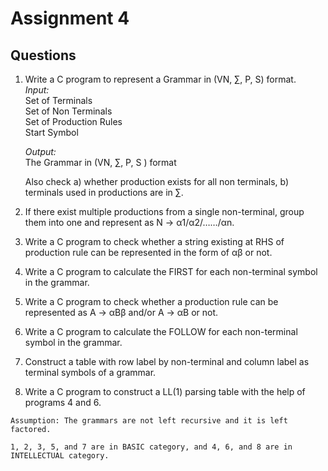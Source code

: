 # Assignment 4

## Questions

1. Write a C program to represent a Grammar in (VN, ∑, P, S) format.</br>
    *Input:*</br>
    Set of Terminals</br>
    Set of Non Terminals</br>
    Set of Production Rules</br>
    Start Symbol</br>
    
    *Output:*</br>
    The Grammar in (VN, ∑, P, S ) format

    Also check a) whether production exists for all non terminals, b) terminals used in productions are in ∑.

2. If there exist multiple productions from a single non-terminal, group them into one and represent as N -> α1/α2/……/αn.

3. Write a C program to check whether a string existing at RHS of production rule can be represented in the form of αβ or not.

4. Write a C program to calculate the FIRST for each non-terminal symbol in the grammar.

5. Write a C program to check whether a production rule can be represented as
A -> αBβ and/or A -> αB or not.

6. Write a C program to calculate the FOLLOW for each non-terminal symbol in the
grammar.

7. Construct a table with row label by non-terminal and column label as terminal symbols of a grammar.

8. Write a C program to construct a LL(1) parsing table with the help of programs 4 and 6.

```Assumption: The grammars are not left recursive and it is left factored.```

```1, 2, 3, 5, and 7 are in BASIC category, and 4, 6, and 8 are in INTELLECTUAL category.```
